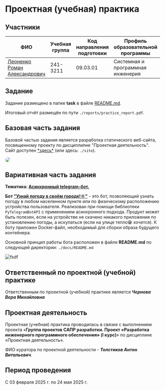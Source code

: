 # Проектная (учебная) практика

## Участники

| ФИО | Учебная группа | Код направления подготовки | Профиль образовательной программы |
| - | - | - | - |
| [Леоненко Роман Александрович](https://github.com/k0swel) | 241-3211 |09.03.01|Системная и программная инженерия|

## Задание

Задание размещено в папке **task** в файле [README.md](task/README.md).

Итоговый отчёт размещён по пути ```./reports/practice_report.pdf```.

## Базовая часть задания
Базовой частью задания является разработка статического веб-сайта, посвященному проекту по дисциплипне "Проектная деятельность". Сайт доступен [\*здесь\*](https://k0swel.github.io/index.html) (или здесь: ```./site```).

<img src='https://github.com/user-attachments/assets/becfc4b0-67d8-4e92-810e-03d0cd2512b4' style='border-radius: 200px;'/>



## Вариативная часть задания

**Тематика: [Асинхронный telegram-бот.](https://www.freecodecamp.org/news/how-to-create-a-telegram-bot-using-python/)**

**Бот ["Узнай погоду в своём городе!☀️"](https://t.me/weather_mpu_practice_bot)** - это бот, позволяющий узнать погоду в любом населенном пункте или по физическому расположению устройства пользователя. Реализован при помощи библиотеки ```PyTelegramBotAPI``` с применением асинхронного подхода. Продукт может быть полезен, если на устройстве не скачено никакого приложения по установлению погоды, а искупаться (если на улице тепло😁 хочется). К боту приложен Docker-файл, необходимый для сборки образа будущего контейнера.

Основной принцип работы бота расположен в файле **README.md** по следующей директории: ```./docs/README.md```

![fsdf](https://private-user-images.githubusercontent.com/198767644/442534611-a02fe455-ef86-4010-b60f-be3fdc6a1f29.gif?jwt=eyJhbGciOiJIUzI1NiIsInR5cCI6IkpXVCJ9.eyJpc3MiOiJnaXRodWIuY29tIiwiYXVkIjoicmF3LmdpdGh1YnVzZXJjb250ZW50LmNvbSIsImtleSI6ImtleTUiLCJleHAiOjE3NDc0MjAzNDcsIm5iZiI6MTc0NzQyMDA0NywicGF0aCI6Ii8xOTg3Njc2NDQvNDQyNTM0NjExLWEwMmZlNDU1LWVmODYtNDAxMC1iNjBmLWJlM2ZkYzZhMWYyOS5naWY_WC1BbXotQWxnb3JpdGhtPUFXUzQtSE1BQy1TSEEyNTYmWC1BbXotQ3JlZGVudGlhbD1BS0lBVkNPRFlMU0E1M1BRSzRaQSUyRjIwMjUwNTE2JTJGdXMtZWFzdC0xJTJGczMlMkZhd3M0X3JlcXVlc3QmWC1BbXotRGF0ZT0yMDI1MDUxNlQxODI3MjdaJlgtQW16LUV4cGlyZXM9MzAwJlgtQW16LVNpZ25hdHVyZT1iNTAwZWZiMjA4OThjYTg0YjM2ZDc4ODllZWZlNGM0ZjRiNTAyYzdlMDI2MjRkZDFlNDA2ZDVjNjM3NGYxMzE1JlgtQW16LVNpZ25lZEhlYWRlcnM9aG9zdCJ9.QtUtCQSW_3neNujE49i8ALD-tEb2bJWSvC97NNs9tvc)

## Ответственный по проектной (учебной) практике

Ответственным по проектной (учебной) практике является ***_Чернова Вера Михайловна_***

## Проектная деятельность

Проектная (учебная) практика проводилась в связке с выполнением проекта «****Группа проектов САПР разработки. Проект «Разработка инженерного программного обеспечения» (I курс)****» по дисциплине «Проектная деятельность».

ФИО куратора по проектной деятельности - ***_Толстиков Антон Витальевич_***.

## Период проведения

С 03 февраля 2025 г. по 24 мая 2025 г.
